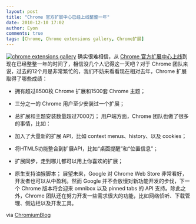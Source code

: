 ```yaml
---
layout: post
title: "Chrome 官方扩展中心已经上线整整一年"
date: 2010-12-10 17:02
author: Eyon
comments: true
tags: [Chrome, Chrome extensions gallery, Chrome扩展]
---
```

<a href="http://img.chromi.org/2010/12/chrome-extensions-gallery.png">![](http://img.chromi.org/2010/12/chrome-extensions-gallery.png "chrome extensions gallery")</a>
确实很难相信，从 [Chrome 官方扩展中心上线](http://www.chromi.org/archives/2432)到现在已经整整一年的时间了，相信没几个人记得这一天吧？对于 Chrome 团队来说，过去的12个月是非常繁忙的，我们不妨来看看现在相对去年，Chrome 扩展取得了哪些成绩：


*   拥有超过8500枚 Chrome 扩展和1500套 Chrome 主题；
*   三分之一的 Chrome 用户至少安装过一个扩展；
*   总扩展和主题安装数量超过7000万；
用户端方面，Chrome 团队也做了很多的事情，比如：


*   加入了大量新的扩展 API，比如 context menus、history、以及 cookies；
*   将HTML5功能整合到扩展API，比如“桌面提醒”和“位置信息”；
*   扩展同步，走到哪儿都可以用上你喜欢的扩展；
*   原生支持油猴脚本；
展望未来，Google 对 Chrome Web Store 非常看好，开发者也可以从中盈利。然而 Google 并不会放慢对新功能开发的步伐，下一个 Chrome 版本将会迎来 omnibox 以及 pinned tabs 的 API 支持。除此之外，Chrome 团队还在努力开发一些需求很大的功能，比如网络侦听、下载管理、侧边栏以及开发工具。

via [ChromiumBlog](http://blog.chromium.org/2010/12/year-of-extensions.html)
